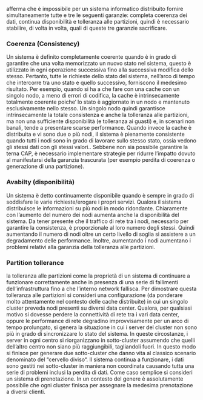 afferma che è impossibile per un sistema informatico distribuito fornire simultaneamente tutte e tre le seguenti garanzie: completa coerenza dei dati, continua disponibilità e tolleranza alle partizioni, quindi è necessario stabilire, di volta in volta, quali di queste tre garanzie sacrificare.

### Coerenza (Consistency)

Un sistema è definito completamente coerente quando è in grado di garantire che una volta memorizzato un nuovo stato nel sistema, questo è utilizzato in ogni operazione successiva fino alla successiva modifica dello stesso. Pertanto, tutte le richieste dello stato del sistema, nell’arco di tempo che intercorre tra uno stato e quello successivo, forniscono il medesimo risultato. Per esempio, quando si ha a che fare con una cache con un singolo nodo, a meno di errori di codifica, la cache è intrinsecamente totalmente coerente poiche‘ lo stato è aggiornato in un nodo e mantenuto esclusivamente nello stesso. Un singolo nodo quindi garantisce intrinsecamente la totale consistenza e anche la tolleranza alle partizioni, ma non una sufficiente disponibilità (e tolleranza ai guasti) e, in scenari non banali, tende a presentare scarse performance. Quando invece la cache è distribuita e vi sono due o più nodi, il sistema è pienamente consistente quando tutti i nodi sono in grado di lavorare sullo stesso stato, ossia vedono gli stessi dati con gli stessi valori.. Sebbene non sia possibile garantire la terna CAP, è necessario implementare strategie per ridurre l’impatto dovuto al manifestarsi della garanzia trascurata (per esempio perdita di coerenza o generazione di una partizione).

### Avabilty (disponibilità)

Un sistema è detto continuamente disponibile quando è sempre in grado di soddisfare le varie richieste/erogare i propri servizi. 
Qualora il sistema distribuisce le informazioni su più nodi in modo ridondante. Chiaramente con l’aumento del numero dei nodi aumenta anche la disponibilità del sistema.
Da tener presente che il traffico di rete tra i nodi, necessario per garantire la consistenza, è proporzionale al loro numero degli stessi. Quindi aumentando il numero di nodi oltre un certo livello di soglia si assistere a un degradamento delle performance. Inoltre, aumentando i nodi aumentano i problemi relativi alla garanzia della tolleranza alle partizioni.

### Partition tollerance

la tolleranza alle partizioni come la proprietà di un sistema di continuare a funzionare correttamente anche in presenza di una serie di fallimenti dell’infrastruttura fino a che l’interno network fallisca. 
Per dimostrare questa tolleranza alle partizioni si consideri una configurazione (da ponderare molto attentamente nel contesto delle cache distribuite) in cui un singolo cluster preveda nodi presenti su diversi data center. Qualora, per qualsiasi motivo si dovesse perdere la connettività di rete tra i vari data center, oppure le performance di rete degradino improvvisamente per un arco di tempo prolungato, si genera la situazione in cui i server del cluster non sono più in grado di sincronizzare lo stato del sistema. In queste circostanze, i server in ogni centro si riorganizzano in sotto-cluster assumendo che quelli dell’altro centro non siano più raggiungibili, tagliandoli fuori. In questo modo si finisce per generare due sotto-cluster che danno vita al classico scenario denominato del “cervello diviso“. Il sistema continua a funzionare, i dati sono gestiti nei sotto-cluster in maniera non coordinata causando tutta una serie di problemi inclusi la perdita di dati. Come caso semplice si consideri un sistema di prenotazione. In un contesto del genere è assolutamente possibile che ogni cluster finisca per assegnare la medesima prenotazione a diversi clienti.